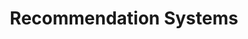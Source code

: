 ---
layout: post
title: 'Recommendation Systems'
description: 'A brief introduction at recommendation systems and how it can improve our ux projects'
thumbnail: '../assets/post-images/2017-07-24-recommendation-systems/cover.png'
---